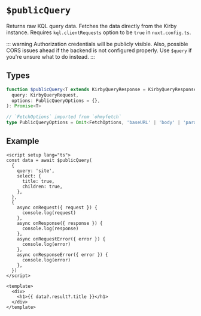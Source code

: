 # `$publicQuery`

Returns raw KQL query data. Fetches the data directly from the Kirby instance. Requires `kql.clientRequests` option to be `true` in `nuxt.config.ts`.

::: warning
Authorization credentials will be publicly visible. Also, possible CORS issues ahead if the backend is not configured properly. Use `$query` if you're unsure what to do instead.
:::

## Types

```ts
function $publicQuery<T extends KirbyQueryResponse = KirbyQueryResponse>(
  query: KirbyQueryRequest,
  options: PublicQueryOptions = {},
): Promise<T>

// `FetchOptions` imported from `ohmyfetch`
type PublicQueryOptions = Omit<FetchOptions, 'baseURL' | 'body' | 'params' | 'parseResponse' | 'responseType' | 'response'>
```

## Example

```vue
<script setup lang="ts">
const data = await $publicQuery(
  {
    query: 'site',
    select: {
      title: true,
      children: true,
    },
  },
  {
    async onRequest({ request }) {
      console.log(request)
    },
    async onResponse({ response }) {
      console.log(response)
    },
    async onRequestError({ error }) {
      console.log(error)
    },
    async onResponseError({ error }) {
      console.log(error)
    },
  })
</script>

<template>
  <div>
    <h1>{{ data?.result?.title }}</h1>
  </div>
</template>
```
